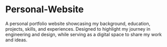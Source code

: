 # Personal-Website
A personal portfolio website showcasing my background, education, projects, skills, and experiences. Designed to highlight my journey in engineering and design, while serving as a digital space to share my work and ideas.
